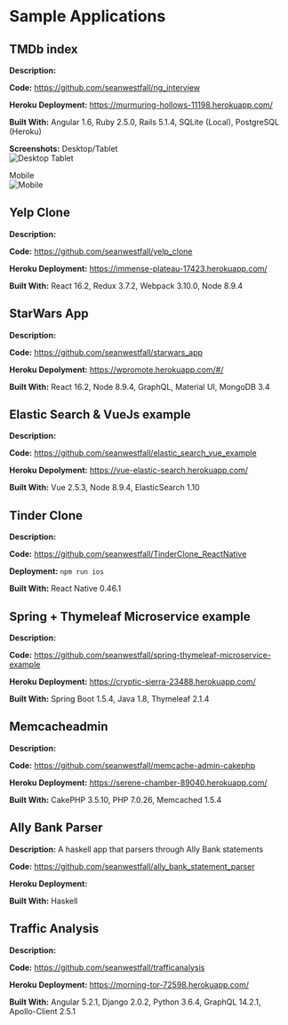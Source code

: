 # Sample Applications


## TMDb index

**Description:**

**Code:** https://github.com/seanwestfall/ng_interview

**Heroku Deployment:** https://murmuring-hollows-11198.herokuapp.com/

**Built With:** Angular 1.6, Ruby 2.5.0, Rails 5.1.4, SQLite (Local), PostgreSQL
(Heroku)

**Screenshots:**
Desktop/Tablet  
![Desktop Tablet](https://raw.githubusercontent.com/seanwestfall/portfolio/master/img/starwars_01.png)

Mobile  
![Mobile](https://raw.githubusercontent.com/seanwestfall/hm/master/portfolio/starwars_02.png)


## Yelp Clone

**Description:**

**Code:** https://github.com/seanwestfall/yelp_clone

**Heroku Deployment:** https://immense-plateau-17423.herokuapp.com/

**Built With:** React 16.2, Redux 3.7.2, Webpack 3.10.0, Node 8.9.4


## StarWars App

**Description:**

**Code:** https://github.com/seanwestfall/starwars_app 

**Heroku Depolyment:** https://wpromote.herokuapp.com/#/

**Built With:** React 16.2, Node 8.9.4, GraphQL, Material UI, MongoDB 3.4


## Elastic Search & VueJs example

**Description:**

**Code:** https://github.com/seanwestfall/elastic_search_vue_example

**Heroku Depolyment:** https://vue-elastic-search.herokuapp.com/

**Built With:** Vue 2.5.3, Node 8.9.4, ElasticSearch 1.10


## Tinder Clone

**Description:**

**Code:** https://github.com/seanwestfall/TinderClone_ReactNative

**Deployment:** `npm run ios`

**Built With:** React Native 0.46.1


## Spring + Thymeleaf Microservice example

**Description:**

**Code:** https://github.com/seanwestfall/spring-thymeleaf-microservice-example

**Heroku Deployment:** https://cryptic-sierra-23488.herokuapp.com/

**Built With:** Spring Boot 1.5.4, Java 1.8, Thymeleaf 2.1.4


## Memcacheadmin

**Description:**

**Code:** https://github.com/seanwestfall/memcache-admin-cakephp

**Heroku Deployment:** https://serene-chamber-89040.herokuapp.com/

**Built With:** CakePHP 3.5.10, PHP 7.0.26, Memcached 1.5.4


## Ally Bank Parser

**Description:** A haskell app that parsers through Ally Bank statements

**Code:** https://github.com/seanwestfall/ally_bank_statement_parser

**Heroku Deployment:**

**Built With:** Haskell


## Traffic Analysis

**Description:**

**Code:** https://github.com/seanwestfall/trafficanalysis

**Heroku Deployment:** https://morning-tor-72598.herokuapp.com/

**Built With:** Angular 5.2.1, Django 2.0.2, Python 3.6.4, GraphQL
14.2.1, Apollo-Client 2.5.1


